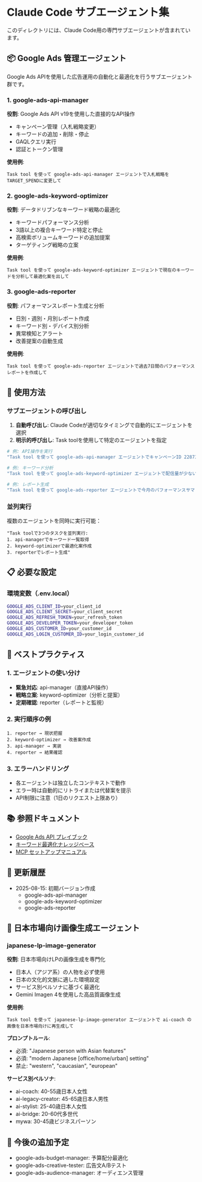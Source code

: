 # Claude Code サブエージェント集

このディレクトリには、Claude Code用の専門サブエージェントが含まれています。

## 📦 Google Ads 管理エージェント

Google Ads APIを使用した広告運用の自動化と最適化を行うサブエージェント群です。

### 1. google-ads-api-manager
**役割**: Google Ads API v19を使用した直接的なAPI操作
- キャンペーン管理（入札戦略変更）
- キーワードの追加・削除・停止
- GAQLクエリ実行
- 認証とトークン管理

**使用例**:
```
Task tool を使って google-ads-api-manager エージェントで入札戦略をTARGET_SPENDに変更して
```

### 2. google-ads-keyword-optimizer
**役割**: データドリブンなキーワード戦略の最適化
- キーワードパフォーマンス分析
- 3語以上の複合キーワード特定と停止
- 高検索ボリュームキーワードの追加提案
- ターゲティング戦略の立案

**使用例**:
```
Task tool を使って google-ads-keyword-optimizer エージェントで現在のキーワードを分析して最適化案を出して
```

### 3. google-ads-reporter
**役割**: パフォーマンスレポート生成と分析
- 日別・週別・月別レポート作成
- キーワード別・デバイス別分析
- 異常検知とアラート
- 改善提案の自動生成

**使用例**:
```
Task tool を使って google-ads-reporter エージェントで過去7日間のパフォーマンスレポートを作成して
```

## 🚀 使用方法

### サブエージェントの呼び出し

1. **自動呼び出し**: Claude Codeが適切なタイミングで自動的にエージェントを選択
2. **明示的呼び出し**: Task toolを使用して特定のエージェントを指定

```bash
# 例: API操作を実行
"Task tool を使って google-ads-api-manager エージェントでキャンペーンID 22873791559の入札戦略を変更して"

# 例: キーワード分析
"Task tool を使って google-ads-keyword-optimizer エージェントで配信量が少ないキーワードを特定して"

# 例: レポート生成
"Task tool を使って google-ads-reporter エージェントで今月のパフォーマンスサマリーを作成して"
```

### 並列実行

複数のエージェントを同時に実行可能：
```
"Task toolで3つのタスクを並列実行:
1. api-managerでキーワード一覧取得
2. keyword-optimizerで最適化案作成
3. reporterでレポート生成"
```

## 📋 必要な設定

### 環境変数（.env.local）
```bash
GOOGLE_ADS_CLIENT_ID=your_client_id
GOOGLE_ADS_CLIENT_SECRET=your_client_secret
GOOGLE_ADS_REFRESH_TOKEN=your_refresh_token
GOOGLE_ADS_DEVELOPER_TOKEN=your_developer_token
GOOGLE_ADS_CUSTOMER_ID=your_customer_id
GOOGLE_ADS_LOGIN_CUSTOMER_ID=your_login_customer_id
```

## 🎯 ベストプラクティス

### 1. エージェントの使い分け
- **緊急対応**: api-manager（直接API操作）
- **戦略立案**: keyword-optimizer（分析と提案）
- **定期確認**: reporter（レポートと監視）

### 2. 実行順序の例
```
1. reporter → 現状把握
2. keyword-optimizer → 改善案作成
3. api-manager → 実装
4. reporter → 結果確認
```

### 3. エラーハンドリング
- 各エージェントは独立したコンテキストで動作
- エラー時は自動的にリトライまたは代替案を提示
- API制限に注意（1日のリクエスト上限あり）

## 📚 参照ドキュメント

- [Google Ads API プレイブック](../docs/business-strategy/marketing/advertising/google-ads-api-playbook.md)
- [キーワード最適化ナレッジベース](../docs/business-strategy/marketing/advertising/google-ads-keyword-optimization-learnings.md)
- [MCP セットアップマニュアル](../docs/business-strategy/marketing/advertising/googleads-mcp-setup-manual.md)

## 🔄 更新履歴

- 2025-08-15: 初期バージョン作成
  - google-ads-api-manager
  - google-ads-keyword-optimizer
  - google-ads-reporter

## 🎌 日本市場向け画像生成エージェント

### japanese-lp-image-generator
**役割**: 日本市場向けLPの画像生成を専門化
- 日本人（アジア系）の人物を必ず使用
- 日本の文化的文脈に適した環境設定
- サービス別ペルソナに基づく最適化
- Gemini Imagen 4を使用した高品質画像生成

**使用例**:
```
Task tool を使って japanese-lp-image-generator エージェントで ai-coach の画像を日本市場向けに再生成して
```

**プロンプトルール**:
- 必須: "Japanese person with Asian features"
- 必須: "modern Japanese [office/home/urban] setting"
- 禁止: "western", "caucasian", "european"

**サービス別ペルソナ**:
- ai-coach: 40-55歳日本人女性
- ai-legacy-creator: 45-65歳日本人男性
- ai-stylist: 25-40歳日本人女性
- ai-bridge: 20-60代多世代
- mywa: 30-45歳ビジネスパーソン

## 🚧 今後の追加予定

- google-ads-budget-manager: 予算配分最適化
- google-ads-creative-tester: 広告文A/Bテスト
- google-ads-audience-manager: オーディエンス管理
